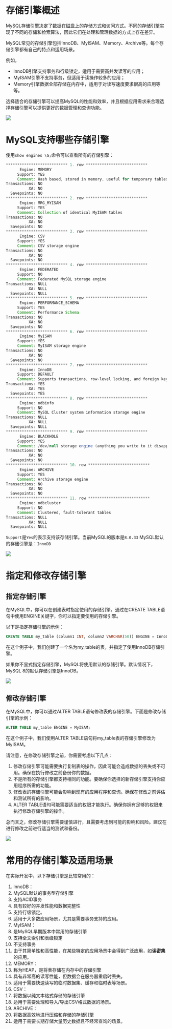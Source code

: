 # 存储引擎概述
MySQL存储引擎决定了数据在磁盘上的存储方式和访问方式。不同的存储引擎实现了不同的存储和检索算法，因此它们在处理和管理数据的方式上存在差异。

MySQL常见的存储引擎包括InnoDB、MyISAM、Memory、Archive等。每个存储引擎都有自己的特点和适用场景。

例如，

- InnoDB引擎支持事务和行级锁定，适用于需要高并发读写的应用；
- MyISAM引擎不支持事务，但适用于读操作较多的应用；
- Memory引擎数据全部存储在内存中，适用于对读写速度要求很高的应用等等。

选择适合的存储引擎可以提高MySQL的性能和效率，并且根据应用需求来合理选择存储引擎可以提供更好的数据管理和查询功能。

![](https://cdn.nlark.com/yuque/0/2023/jpeg/21376908/1692002570088-3338946f-42b3-4174-8910-7e749c31e950.jpeg#averageHue=%23f9f8f8&from=url&id=M5q7i&originHeight=78&originWidth=1400&originalType=binary&ratio=1&rotation=0&showTitle=false&status=done&style=shadow&title=)
# MySQL支持哪些存储引擎
使用`show engines \G;`命令可以查看所有的存储引擎：
```java
*************************** 1. row ***************************
      Engine: MEMORY
     Support: YES
     Comment: Hash based, stored in memory, useful for temporary tables
Transactions: NO
          XA: NO
  Savepoints: NO
*************************** 2. row ***************************
      Engine: MRG_MYISAM
     Support: YES
     Comment: Collection of identical MyISAM tables
Transactions: NO
          XA: NO
  Savepoints: NO
*************************** 3. row ***************************
      Engine: CSV
     Support: YES
     Comment: CSV storage engine
Transactions: NO
          XA: NO
  Savepoints: NO
*************************** 4. row ***************************
      Engine: FEDERATED
     Support: NO
     Comment: Federated MySQL storage engine
Transactions: NULL
          XA: NULL
  Savepoints: NULL
*************************** 5. row ***************************
      Engine: PERFORMANCE_SCHEMA
     Support: YES
     Comment: Performance Schema
Transactions: NO
          XA: NO
  Savepoints: NO
*************************** 6. row ***************************
      Engine: MyISAM
     Support: YES
     Comment: MyISAM storage engine
Transactions: NO
          XA: NO
  Savepoints: NO
*************************** 7. row ***************************
      Engine: InnoDB
     Support: DEFAULT
     Comment: Supports transactions, row-level locking, and foreign keys
Transactions: YES
          XA: YES
  Savepoints: YES
*************************** 8. row ***************************
      Engine: ndbinfo
     Support: NO
     Comment: MySQL Cluster system information storage engine
Transactions: NULL
          XA: NULL
  Savepoints: NULL
*************************** 9. row ***************************
      Engine: BLACKHOLE
     Support: YES
     Comment: /dev/null storage engine (anything you write to it disappears)
Transactions: NO
          XA: NO
  Savepoints: NO
*************************** 10. row ***************************
      Engine: ARCHIVE
     Support: YES
     Comment: Archive storage engine
Transactions: NO
          XA: NO
  Savepoints: NO
*************************** 11. row ***************************
      Engine: ndbcluster
     Support: NO
     Comment: Clustered, fault-tolerant tables
Transactions: NULL
          XA: NULL
  Savepoints: NULL
```
`Support`是`Yes`的表示支持该存储引擎。当前MySQL的版本是`8.0.33`
MySQL默认的存储引擎是：`InnoDB`

![](https://cdn.nlark.com/yuque/0/2023/jpeg/21376908/1692002570088-3338946f-42b3-4174-8910-7e749c31e950.jpeg#averageHue=%23f9f8f8&from=url&id=SagiX&originHeight=78&originWidth=1400&originalType=binary&ratio=1&rotation=0&showTitle=false&status=done&style=shadow&title=)
# 指定和修改存储引擎
## 指定存储引擎
在MySQL中，你可以在创建表时指定使用的存储引擎。通过在CREATE TABLE语句中使用ENGINE关键字，你可以指定要使用的存储引擎。

以下是指定存储引擎的示例：

```sql
CREATE TABLE my_table (column1 INT, column2 VARCHAR(50)) ENGINE = InnoDB;
```

在这个例子中，我们创建了一个名为my_table的表，并指定了使用InnoDB存储引擎。

如果你不显式指定存储引擎，MySQL将使用默认的存储引擎。默认情况下，MySQL 8的默认存储引擎是InnoDB。

![](https://cdn.nlark.com/yuque/0/2023/jpeg/21376908/1692002570088-3338946f-42b3-4174-8910-7e749c31e950.jpeg#averageHue=%23f9f8f8&from=url&id=GDROH&originHeight=78&originWidth=1400&originalType=binary&ratio=1&rotation=0&showTitle=false&status=done&style=shadow&title=)
## 修改存储引擎
在MySQL中，你可以通过ALTER TABLE语句修改表的存储引擎。下面是修改存储引擎的示例：

```sql
ALTER TABLE my_table ENGINE = MyISAM;
```

在这个例子中，我们使用ALTER TABLE语句将my_table表的存储引擎修改为MyISAM。

请注意，在修改存储引擎之前，你需要考虑以下几点：

1.  修改存储引擎可能需要执行复制表的操作，因此可能会造成数据的丢失或不可用。确保在执行修改之前备份你的数据。 
2.  不是所有的存储引擎都支持相同的功能。要确保你选择的新存储引擎支持你应用程序所需的功能。 
3.  修改表的存储引擎可能会影响到现有的应用程序和查询。确保在修改之前评估和测试所有的影响。 
4.  ALTER TABLE语句可能需要适当的权限才能执行。确保你拥有足够的权限来执行修改存储引擎的操作。 

总而言之，修改存储引擎需要谨慎进行，且需要考虑到可能的影响和风险。建议在进行修改之前进行适当的测试和备份。

![](https://cdn.nlark.com/yuque/0/2023/jpeg/21376908/1692002570088-3338946f-42b3-4174-8910-7e749c31e950.jpeg#averageHue=%23f9f8f8&from=url&id=zd3z2&originHeight=78&originWidth=1400&originalType=binary&ratio=1&rotation=0&showTitle=false&status=done&style=shadow&title=)
# 常用的存储引擎及适用场景
在实际开发中，以下存储引擎是比较常用的：

1.  InnoDB：
   1. MySQL默认的事务型存储引擎 
   2. 支持ACID事务
   3. 具有较好的并发性能和数据完整性
   4. 支持行级锁定。
   5. 适用于大多数应用场景，尤其是需要事务支持的应用。 
2.  MyISAM：
   1. 是MySQL早期版本中常用的存储引擎
   2. 支持全文索引和表级锁定
   3. 不支持事务
   4. 由于其简单性和高性能，在某些特定的应用场景中会得到广泛应用，如**读密集**的应用。 
3.  MEMORY：
   1. 称为HEAP，是将表存储在内存中的存储引擎
   2. 具有非常高的读写性能，但数据会在服务器重启时丢失。
   3. 适用于需要快速读写的临时数据集、缓存和临时表等场景。 
4.  CSV：
   1. 将数据以纯文本格式存储的存储引擎
   2. 适用于需要处理和导入/导出CSV格式数据的场景。 
5.  ARCHIVE：
   1. 将数据高效地进行压缩和存储的存储引擎
   2. 适用于需要长期存储大量历史数据且不经常查询的场景。 
